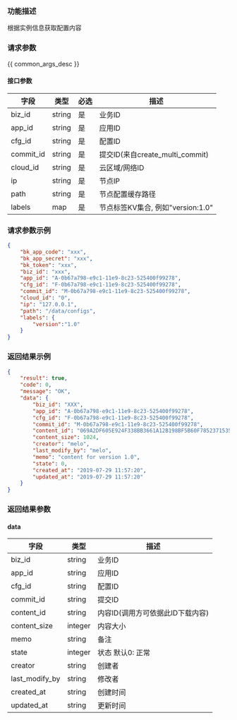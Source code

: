 ### 功能描述

根据实例信息获取配置内容

### 请求参数

{{ common_args_desc }}

#### 接口参数

| 字段        |  类型     | 必选   |  描述    |
|-------------|-----------|--------|----------|
| biz_id      |  string   | 是     | 业务ID   |
| app_id      |  string   | 是     | 应用ID   |
| cfg_id      |  string   | 是     | 配置ID   |
| commit_id   |  string   | 是     | 提交ID(来自create_multi_commit)   |
| cloud_id    |  string   | 是     | 云区域/网络ID   |
| ip          |  string   | 是     | 节点IP   |
| path        |  string   | 是     | 节点配置缓存路径 |
| labels      |  map      | 是     | 节点标签KV集合, 例如"version:1.0" |

### 请求参数示例

```json
{
    "bk_app_code": "xxx",
    "bk_app_secret": "xxx",
    "bk_token": "xxx",
    "biz_id": "xxx",
    "app_id": "A-0b67a798-e9c1-11e9-8c23-525400f99278",
    "cfg_id": "F-0b67a798-e9c1-11e9-8c23-525400f99278",
    "commit_id": "M-0b67a798-e9c1-11e9-8c23-525400f99278",
    "cloud_id": "0",
    "ip": "127.0.0.1",
    "path": "/data/configs",
    "labels": {
        "version":"1.0"
    }
}
```

### 返回结果示例

```json
{
    "result": true,
    "code": 0,
    "message": "OK",
    "data": {
        "biz_id": "XXX",
        "app_id": "A-0b67a798-e9c1-11e9-8c23-525400f99278",
        "cfg_id": "F-0b67a798-e9c1-11e9-8c23-525400f99278",
        "commit_id": "M-0b67a798-e9c1-11e9-8c23-525400f99278",
        "content_id": "069A2DF605E924F338BB3661A12B198BF5B60F785237153591ED3687F4E3A65D",
        "content_size": 1024,
        "creator": "melo",
        "last_modify_by": "melo",
        "memo": "content for version 1.0",
        "state": 0,
        "created_at": "2019-07-29 11:57:20",
        "updated_at": "2019-07-29 11:57:20"
    }
}
```

### 返回结果参数

#### data

| 字段           | 类型      | 描述    |
|----------------|-----------|---------|
| biz_id         |  string   | 业务ID  |
| app_id         |  string   | 应用ID  |
| cfg_id         |  string   | 配置ID  |
| commit_id      |  string   | 提交ID  |
| content_id     |  string   | 内容ID(调用方可依据此ID下载内容)  |
| content_size   |  integer  | 内容大小|
| memo           |  string   | 备注 |
| state          |  integer  | 状态 默认0: 正常 |
| creator        |  string   | 创建者 |
| last_modify_by |  string   | 修改者 |
| created_at     |  string   | 创建时间 |
| updated_at     |  string   | 更新时间 |
